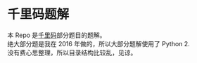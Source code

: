 # 千里码题解
本 Repo 是[千里码](http://www.qlcoder.com/)部分题目的题解。  
绝大部分题是我在 2016 年做的，所以大部分题解使用了 Python 2.  
没有费心思整理，所以目录结构比较乱，见谅。
